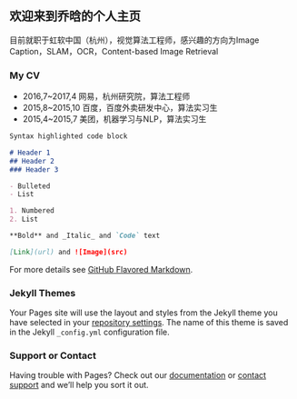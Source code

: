 ## 欢迎来到乔晗的个人主页

目前就职于虹软中国（杭州），视觉算法工程师，感兴趣的方向为Image Caption，SLAM，OCR，Content-based Image Retrieval

### My CV

* 2016,7~2017,4 网易，杭州研究院，算法工程师
* 2015,8~2015,10 百度，百度外卖研发中心，算法实习生
* 2015,4~2015,7 美团，机器学习与NLP，算法实习生

```markdown
Syntax highlighted code block

# Header 1
## Header 2
### Header 3

- Bulleted
- List

1. Numbered
2. List

**Bold** and _Italic_ and `Code` text

[Link](url) and ![Image](src)
```

For more details see [GitHub Flavored Markdown](https://guides.github.com/features/mastering-markdown/).

### Jekyll Themes

Your Pages site will use the layout and styles from the Jekyll theme you have selected in your [repository settings](https://github.com/qiaohan/qiaohan.github.io/settings). The name of this theme is saved in the Jekyll `_config.yml` configuration file.

### Support or Contact

Having trouble with Pages? Check out our [documentation](https://help.github.com/categories/github-pages-basics/) or [contact support](https://github.com/contact) and we’ll help you sort it out.
